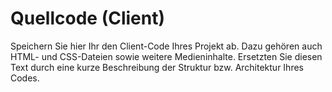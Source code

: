 # Quellcode (Client)

Speichern Sie hier Ihr den Client-Code Ihres Projekt ab. Dazu gehören auch HTML- und CSS-Dateien sowie weitere Medieninhalte. Ersetzten Sie diesen Text durch eine kurze Beschreibung der Struktur bzw. Architektur Ihres Codes.